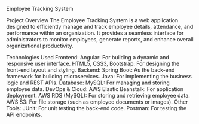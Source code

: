 Employee Tracking System

Project Overview
The Employee Tracking System is a web application designed to efficiently manage and track employee details, attendance, and performance within an organization. It provides a seamless interface for administrators to monitor employees, generate reports, and enhance overall organizational productivity.

Technologies Used
Frontend:
Angular: For building a dynamic and responsive user interface.
HTML5, CSS3, Bootstrap: For designing the front-end layout and styling.
Backend:
Spring Boot: As the back-end framework for building microservices.
Java: For implementing the business logic and REST APIs.
Database:
MySQL: For managing and storing employee data.
DevOps & Cloud:
AWS Elastic Beanstalk: For application deployment.
AWS RDS (MySQL): For storing and retrieving employee data.
AWS S3: For file storage (such as employee documents or images).
Other Tools:
JUnit: For unit testing the back-end code.
Postman: For testing the API endpoints.

